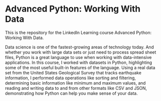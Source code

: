 # Advanced Python: Working With Data
This is the repository for the LinkedIn Learning course Advanced Python: Working With Data. 

Data science is one of the fastest-growing areas of technology today. And whether you work with large data sets or just need to process spread sheet files, Python is a great language to use when working with data-intensive applications. In this course, I worked with datasets in Python, highlighting some of the most useful built-in features of the language. Using a real data set from the United States Geological Survey that tracks earthquake information, I performed data operations like sorting and filtering, determining basic information like minimum and maximum values, and reading and writing data to and from other formats like CSV and JSON, demonstrating how Python can help you make sense of your data.


